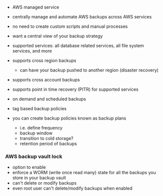 * AWS managed service
* centrally manage and automate AWS backups across AWS services
* no need to create custom scripts and manual processes
* want a central view of your backup strategy
* supported services: all database related services, all file system services, and more


* supports cross region backups
    * can have your backup pushed to another region (disaster recovery)
* supports cross account backups


* supports point in time recovery (PITR) for supported services
* on demand and scheduled backups
* tag based backup policies
* you can create backup policies known as backup plans 
    * i.e. define frequency
    * backup window
    * transition to cold storage?
    * retention period of backups

### AWS backup vault lock
* option to enable
* enforce a WORM (write once read many) state for all the backups you store in your backup vault
* can't delete or modify backups
* even root user can't delete/modify backups when enabled
